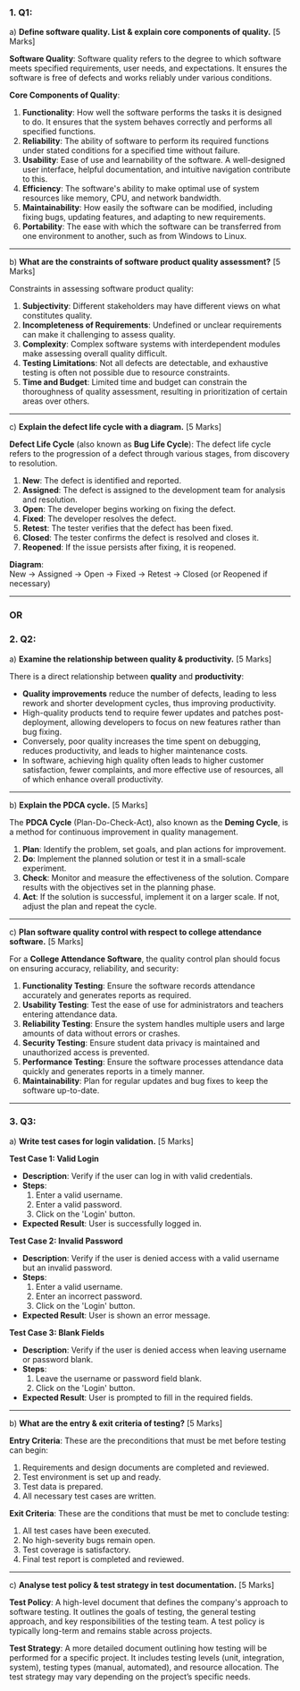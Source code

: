 ### 1. **Q1**:  
   a) **Define software quality. List & explain core components of quality.** [5 Marks]

**Software Quality**: Software quality refers to the degree to which software meets specified requirements, user needs, and expectations. It ensures the software is free of defects and works reliably under various conditions.

**Core Components of Quality**:
1. **Functionality**: How well the software performs the tasks it is designed to do. It ensures that the system behaves correctly and performs all specified functions.
2. **Reliability**: The ability of software to perform its required functions under stated conditions for a specified time without failure.
3. **Usability**: Ease of use and learnability of the software. A well-designed user interface, helpful documentation, and intuitive navigation contribute to this.
4. **Efficiency**: The software's ability to make optimal use of system resources like memory, CPU, and network bandwidth.
5. **Maintainability**: How easily the software can be modified, including fixing bugs, updating features, and adapting to new requirements.
6. **Portability**: The ease with which the software can be transferred from one environment to another, such as from Windows to Linux.

---

   b) **What are the constraints of software product quality assessment?** [5 Marks]

Constraints in assessing software product quality:
1. **Subjectivity**: Different stakeholders may have different views on what constitutes quality.
2. **Incompleteness of Requirements**: Undefined or unclear requirements can make it challenging to assess quality.
3. **Complexity**: Complex software systems with interdependent modules make assessing overall quality difficult.
4. **Testing Limitations**: Not all defects are detectable, and exhaustive testing is often not possible due to resource constraints.
5. **Time and Budget**: Limited time and budget can constrain the thoroughness of quality assessment, resulting in prioritization of certain areas over others.

---

   c) **Explain the defect life cycle with a diagram.** [5 Marks]

**Defect Life Cycle** (also known as **Bug Life Cycle**): The defect life cycle refers to the progression of a defect through various stages, from discovery to resolution. 

1. **New**: The defect is identified and reported.
2. **Assigned**: The defect is assigned to the development team for analysis and resolution.
3. **Open**: The developer begins working on fixing the defect.
4. **Fixed**: The developer resolves the defect.
5. **Retest**: The tester verifies that the defect has been fixed.
6. **Closed**: The tester confirms the defect is resolved and closes it.
7. **Reopened**: If the issue persists after fixing, it is reopened.

**Diagram**:  
New → Assigned → Open → Fixed → Retest → Closed (or Reopened if necessary)

---

### OR

### 2. **Q2**:  
   a) **Examine the relationship between quality & productivity.** [5 Marks]

There is a direct relationship between **quality** and **productivity**:
- **Quality improvements** reduce the number of defects, leading to less rework and shorter development cycles, thus improving productivity.
- High-quality products tend to require fewer updates and patches post-deployment, allowing developers to focus on new features rather than bug fixing.
- Conversely, poor quality increases the time spent on debugging, reduces productivity, and leads to higher maintenance costs.
- In software, achieving high quality often leads to higher customer satisfaction, fewer complaints, and more effective use of resources, all of which enhance overall productivity.

---

   b) **Explain the PDCA cycle.** [5 Marks]

The **PDCA Cycle** (Plan-Do-Check-Act), also known as the **Deming Cycle**, is a method for continuous improvement in quality management.

1. **Plan**: Identify the problem, set goals, and plan actions for improvement.
2. **Do**: Implement the planned solution or test it in a small-scale experiment.
3. **Check**: Monitor and measure the effectiveness of the solution. Compare results with the objectives set in the planning phase.
4. **Act**: If the solution is successful, implement it on a larger scale. If not, adjust the plan and repeat the cycle.

---

   c) **Plan software quality control with respect to college attendance software.** [5 Marks]

For a **College Attendance Software**, the quality control plan should focus on ensuring accuracy, reliability, and security:

1. **Functionality Testing**: Ensure the software records attendance accurately and generates reports as required.
2. **Usability Testing**: Test the ease of use for administrators and teachers entering attendance data.
3. **Reliability Testing**: Ensure the system handles multiple users and large amounts of data without errors or crashes.
4. **Security Testing**: Ensure student data privacy is maintained and unauthorized access is prevented.
5. **Performance Testing**: Ensure the software processes attendance data quickly and generates reports in a timely manner.
6. **Maintainability**: Plan for regular updates and bug fixes to keep the software up-to-date.

---

### 3. **Q3**:  
   a) **Write test cases for login validation.** [5 Marks]

**Test Case 1: Valid Login**
- **Description**: Verify if the user can log in with valid credentials.
- **Steps**:
  1. Enter a valid username.
  2. Enter a valid password.
  3. Click on the 'Login' button.
- **Expected Result**: User is successfully logged in.

**Test Case 2: Invalid Password**
- **Description**: Verify if the user is denied access with a valid username but an invalid password.
- **Steps**:
  1. Enter a valid username.
  2. Enter an incorrect password.
  3. Click on the 'Login' button.
- **Expected Result**: User is shown an error message.

**Test Case 3: Blank Fields**
- **Description**: Verify if the user is denied access when leaving username or password blank.
- **Steps**:
  1. Leave the username or password field blank.
  2. Click on the 'Login' button.
- **Expected Result**: User is prompted to fill in the required fields.

---

   b) **What are the entry & exit criteria of testing?** [5 Marks]

**Entry Criteria**: These are the preconditions that must be met before testing can begin:
1. Requirements and design documents are completed and reviewed.
2. Test environment is set up and ready.
3. Test data is prepared.
4. All necessary test cases are written.

**Exit Criteria**: These are the conditions that must be met to conclude testing:
1. All test cases have been executed.
2. No high-severity bugs remain open.
3. Test coverage is satisfactory.
4. Final test report is completed and reviewed.

---

   c) **Analyse test policy & test strategy in test documentation.** [5 Marks]

**Test Policy**: A high-level document that defines the company's approach to software testing. It outlines the goals of testing, the general testing approach, and key responsibilities of the testing team. A test policy is typically long-term and remains stable across projects.

**Test Strategy**: A more detailed document outlining how testing will be performed for a specific project. It includes testing levels (unit, integration, system), testing types (manual, automated), and resource allocation. The test strategy may vary depending on the project’s specific needs.
